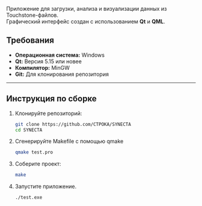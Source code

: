 Приложение для загрузки, анализа и визуализации данных из Touchstone-файлов.  
Графический интерфейс создан с использованием **Qt** и **QML**.

## Требования
- **Операционная система:** Windows
- **Qt:** Версия 5.15 или новее
- **Компилятор:** MinGW
- **Git:** Для клонирования репозитория

---

## Инструкция по сборке

1. Клонируйте репозиторий:
   ```bash
   git clone https://github.com/CTPOKA/SYNECTA
   cd SYNECTA
2. Сгенерируйте Makefile с помощью qmake
   ```bash
   qmake test.pro
3. Соберите проект:
   ```bash
   make
4. Запустите приложение.
   ```bash
   ./test.exe
